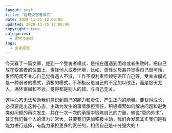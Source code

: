 ```yaml
---
layout: post
title: "远离受害者模式"
date: 2020-11-25 12:00:00
updated: 2020-11-25 12:00:00
copyright: true
categories:
  - 思考与感想
tags:
  - 阅读感想
---
```

今天看了一篇文章，提到一个受害者模式，是指在遭遇到困难或者失败时，把自己放在受害者的位置上，责怪他人或者环境，比如，责怪父母离异觉得自己很可怜，责怪配偶不关心自己觉得遇人不淑，工作不顺利责怪领导碾压自己等。受害者模式是一种弱者的模式，消极的模式，不积极反思自己的不足加以改正，而是怨天尤人，满怀委屈和不忿，觉得都是别人的错，与自己无关。

这种心态无法帮助我们意识到自己的能力和责任，产生正向的能量。要获得成长，必须要走出这种心态，主动为发生的事情承担责任，积极探索如何解决问题和避免类似问题的再次发生，并在一次一次的承担中锻炼自己的力量，佛说“莫向外求”，其实我们每个人的潜力非常大，只要我们更加积极主动，我们会发现其实我们是有能力进行选择，有能力承担更多的责任的，相信自己是十分强大的！